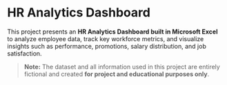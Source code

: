 # HR Analytics Dashboard

This project presents an **HR Analytics Dashboard built in Microsoft Excel** to analyze employee data, track key workforce metrics, and visualize insights such as performance, promotions, salary distribution, and job satisfaction.

> **Note:** The dataset and all information used in this project are entirely fictional and created **for project and educational purposes only**.
